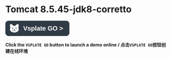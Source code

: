 # Tomcat 8.5.45-jdk8-corretto

<a href="https://www.vsplate.com/?docker-compose=https://github.com/vsplate/dcenvs/tomcat/8.5.45-jdk8-corretto"><img alt="VSPLATE GO" src="https://raw.githubusercontent.com/vsplate/images/master/vsgo_btn.png" width="200px"></a>

**Click the `VSPLATE GO` button to launch a demo online / 点击`VSPLATE GO`按钮创建在线环境**